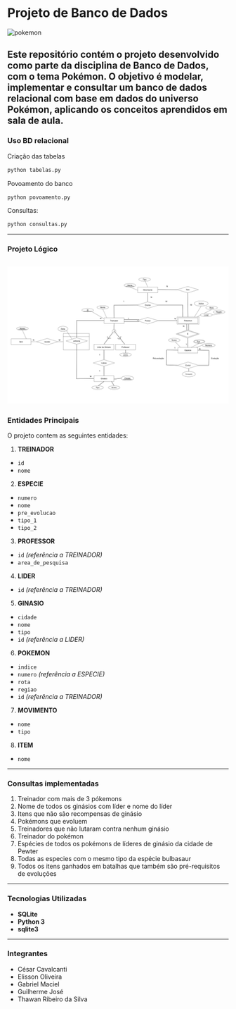 # Projeto de Banco de Dados

![pokemon](https://upload.wikimedia.org/wikipedia/commons/thumb/9/98/International_Pok%C3%A9mon_logo.svg/1200px-International_Pok%C3%A9mon_logo.svg.png)

Este repositório contém o projeto desenvolvido como parte da disciplina de **Banco de Dados**, com o tema **Pokémon**. O objetivo é modelar, implementar e consultar um banco de dados relacional com base em dados do universo Pokémon, aplicando os conceitos aprendidos em sala de aula.
---
### Uso BD relacional
Criação das tabelas
```python
python tabelas.py
```
Povoamento do banco
```python
python povoamento.py
```
Consultas:
```python
python consultas.py
```
---
### Projeto Lógico
![projeto logico](https://github.com/ElissonXD/Projeto-BD/blob/main/Projeto_SQL/Conceitual.png?raw=true)
---
### Entidades Principais
O projeto contem as seguintes entidades:

1. **TREINADOR**
* `id`
* `nome`

2. **ESPECIE**
* `numero`
* `nome`
* `pre_evolucao`
* `tipo_1`
* `tipo_2`

3. **PROFESSOR**
* `id` *(referência a TREINADOR)*
* `area_de_pesquisa`

4. **LIDER**
* `id` *(referência a TREINADOR)*

5. **GINASIO**
* `cidade`
* `nome`
* `tipo`
* `id` *(referência a LIDER)*

6. **POKEMON**
* `indice`
* `numero` *(referência a ESPECIE)*
* `rota`
* `regiao`
* `id` *(referência a TREINADOR)*

7. **MOVIMENTO**
* `nome`
* `tipo`

8. **ITEM**
* `nome`
---
### Consultas implementadas

1. Treinador com mais de 3 pókemons
2. Nome de todos os ginásios com líder e nome do líder
3. Itens que não são recompensas de ginásio
4. Pokémons que evoluem
5. Treinadores que não lutaram contra nenhum ginásio
6. Treinador do pokémon
7. Espécies de todos os pokémons de líderes de ginásio da cidade de Pewter
8. Todas as especies com o mesmo tipo da espécie bulbasaur
9. Todos os itens ganhados em batalhas que também são pré-requisitos de evoluções
---
### Tecnologias Utilizadas
- **SQLite**
- **Python 3**
- **sqlite3**
---
### Integrantes
- César Cavalcanti
- Elisson Oliveira
- Gabriel Maciel
- Guilherme José
- Thawan Ribeiro da Silva
